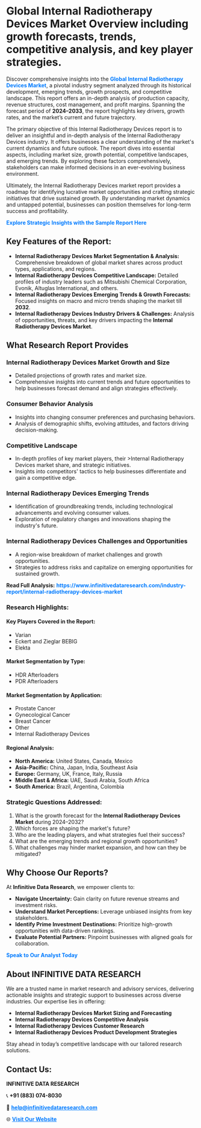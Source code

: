 <h1>Global Internal Radiotherapy Devices Market Overview including growth forecasts, trends, competitive analysis, and key player strategies.</h1>
<p>
Discover comprehensive insights into the 
<a href="https://www.infinitivedataresearch.com/industry-report/internal-radiotherapy-devices-market" rel="dofollow" style="color: #007BFF; text-decoration: none;"><strong>Global Internal Radiotherapy Devices Market</strong></a>, a pivotal industry segment analyzed through its historical development, emerging trends, growth prospects, and competitive landscape. This report offers an in-depth analysis of production capacity, revenue structures, cost management, and profit margins. Spanning the forecast period of <strong>2024–2033</strong>, the report highlights key drivers, growth rates, and the market’s current and future trajectory.
</p>
<p>
The primary objective of this Internal Radiotherapy Devices report is to deliver an insightful and in-depth analysis of the Internal Radiotherapy Devices industry. It offers businesses a clear understanding of the market's current dynamics and future outlook. The report dives into essential aspects, including market size, growth potential, competitive landscapes, and emerging trends. By exploring these factors comprehensively, stakeholders can make informed decisions in an ever-evolving business environment.
</p>
<p>
Ultimately, the Internal Radiotherapy Devices market report provides a roadmap for identifying lucrative market opportunities and crafting strategic initiatives that drive sustained growth. By understanding market dynamics and untapped potential, businesses can position themselves for long-term success and profitability.
</p>
<p>
<a href="https://www.infinitivedataresearch.com/request-sample/reportId=110967" style="color: #007BFF; text-decoration: none;"><strong>Explore Strategic Insights with the Sample Report Here</strong></a>
</p>

<h2>Key Features of the Report:</h2>
<ul>
<li><strong>Internal Radiotherapy Devices Market Segmentation & Analysis:</strong> Comprehensive breakdown of global market shares across product types, applications, and regions.</li>
<li><strong>Internal Radiotherapy Devices Competitive Landscape:</strong> Detailed profiles of industry leaders such as Mitsubishi Chemical Corporation, Evonik, Altuglas International, and others.</li>
<li><strong>Internal Radiotherapy Devices Emerging Trends & Growth Forecasts:</strong> Focused insights on macro and micro trends shaping the market till <strong>2032</strong>.</li>
<li><strong>Internal Radiotherapy Devices Industry Drivers & Challenges:</strong> Analysis of opportunities, threats, and key drivers impacting the <strong>Internal Radiotherapy Devices Market</strong>.</li>
</ul>

<h2>What Research Report Provides</h2>
<h3>Internal Radiotherapy Devices Market Growth and Size</h3>
<ul>
<li>Detailed projections of growth rates and market size.</li>
<li>Comprehensive insights into current trends and future opportunities to help businesses forecast demand and align strategies effectively.</li>
</ul>

<h3>Consumer Behavior Analysis</h3>
<ul>
<li>Insights into changing consumer preferences and purchasing behaviors.</li>
<li>Analysis of demographic shifts, evolving attitudes, and factors driving decision-making.</li>
</ul>

<h3>Competitive Landscape</h3>
<ul>
<li>In-depth profiles of key market players, their >Internal Radiotherapy Devices market share, and strategic initiatives.</li>
<li>Insights into competitors' tactics to help businesses differentiate and gain a competitive edge.</li>
</ul>

<h3>Internal Radiotherapy Devices Emerging Trends</h3>
<ul>
<li>Identification of groundbreaking trends, including technological advancements and evolving consumer values.</li>
<li>Exploration of regulatory changes and innovations shaping the industry's future.</li>
</ul>

<h3>Internal Radiotherapy Devices Challenges and Opportunities</h3>
<ul>
<li>A region-wise breakdown of market challenges and growth opportunities.</li>
<li>Strategies to address risks and capitalize on emerging opportunities for sustained growth.</li>
</ul>
<p><strong>Read Full Analysis:</strong> <a href="https://www.infinitivedataresearch.com/industry-report/internal-radiotherapy-devices-market" rel="dofollow" style="color: #007BFF; text-decoration: none;"><strong>https://www.infinitivedataresearch.com/industry-report/internal-radiotherapy-devices-market</strong></a></p>
<h3>Research Highlights:</h3>
<h4>Key Players Covered in the Report:</h4>
<ul><li>Varian</li><li>Eckert and Zieglar BEBIG</li><li>Elekta</li></ul>
<h4>Market Segmentation by Type:</h4>
<ul><li>HDR Afterloaders</li><li>PDR Afterloaders</li></ul>
<h4>Market Segmentation by Application:</h4>
<ul><li>Prostate Cancer</li><li>Gynecological Cancer</li><li>Breast Cancer</li><li>Other</li><li>Internal Radiotherapy Devices</li></ul>

<h4>Regional Analysis:</h4>
<ul>
<li><strong>North America:</strong> United States, Canada, Mexico</li>
<li><strong>Asia-Pacific:</strong> China, Japan, India, Southeast Asia</li>
<li><strong>Europe:</strong> Germany, UK, France, Italy, Russia</li>
<li><strong>Middle East & Africa:</strong> UAE, Saudi Arabia, South Africa</li>
<li><strong>South America:</strong> Brazil, Argentina, Colombia</li>
</ul>

<h3>Strategic Questions Addressed:</h3>
<ol>
<li>What is the growth forecast for the <strong>Internal Radiotherapy Devices Market</strong> during 2024–2032?</li>
<li>Which forces are shaping the market's future?</li>
<li>Who are the leading players, and what strategies fuel their success?</li>
<li>What are the emerging trends and regional growth opportunities?</li>
<li>What challenges may hinder market expansion, and how can they be mitigated?</li>
</ol>

<h2>Why Choose Our Reports?</h2>
<p>At <strong>Infinitive Data Research</strong>, we empower clients to:</p>
<ul>
<li><strong>Navigate Uncertainty:</strong> Gain clarity on future revenue streams and investment risks.</li>
<li><strong>Understand Market Perceptions:</strong> Leverage unbiased insights from key stakeholders.</li>
<li><strong>Identify Prime Investment Destinations:</strong> Prioritize high-growth opportunities with data-driven rankings.</li>
<li><strong>Evaluate Potential Partners:</strong> Pinpoint businesses with aligned goals for collaboration.</li>
</ul>
<p><a href="https://www.infinitivedataresearch.com/industry-report/internal-radiotherapy-devices-market" rel="dofollow" style="color: #007BFF; text-decoration: none;"><strong>Speak to Our Analyst Today</strong></a></p>

<h2>About INFINITIVE DATA RESEARCH</h2>
<p>We are a trusted name in market research and advisory services, delivering actionable insights and strategic support to businesses across diverse industries. Our expertise lies in offering:</p>
<ul>
<li><strong>Internal Radiotherapy Devices Market Sizing and Forecasting</strong></li>
<li><strong>Internal Radiotherapy Devices Competitive Analysis</strong></li>
<li><strong>Internal Radiotherapy Devices Customer Research</strong></li>
<li><strong>Internal Radiotherapy Devices Product Development Strategies</strong></li>
</ul>
<p>Stay ahead in today’s competitive landscape with our tailored research solutions.</p>

<h2>Contact Us:</h2>
<p><strong>INFINITIVE DATA RESEARCH</strong></p>
<p>📞 <strong>+91 (883) 074-8030</strong></p>
<p>📧 <strong><a href="mailto:help@infinitivedataresearch.com" style="color: #007BFF;">help@infinitivedataresearch.com</a></strong></p>
<p>🌐 <strong><a href="https://www.infinitivedataresearch.com" rel="dofollow" style="color: #007BFF;">Visit Our Website</a></strong></p>